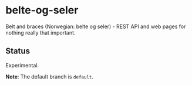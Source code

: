 # belte-og-seler

Belt and braces (Norwegian: belte og seler) - REST API and web pages for nothing really that important.

## Status

Experimental.

**Note**: The default branch is `default`.

